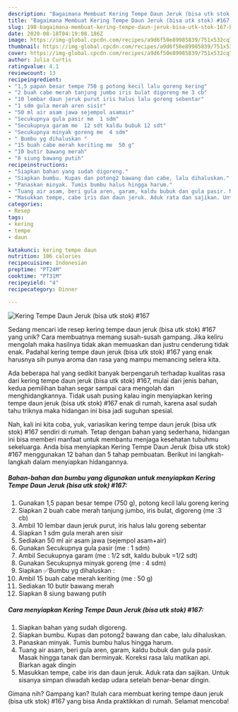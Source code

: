 ```yaml
---
description: "Bagaimana Membuat Kering Tempe Daun Jeruk (bisa utk stok) #167, Bikin Ngiler"
title: "Bagaimana Membuat Kering Tempe Daun Jeruk (bisa utk stok) #167, Bikin Ngiler"
slug: 198-bagaimana-membuat-kering-tempe-daun-jeruk-bisa-utk-stok-167-bikin-ngiler
date: 2020-08-18T04:19:08.186Z
image: https://img-global.cpcdn.com/recipes/a9d6f50e89985839/751x532cq70/kering-tempe-daun-jeruk-bisa-utk-stok-167-foto-resep-utama.jpg
thumbnail: https://img-global.cpcdn.com/recipes/a9d6f50e89985839/751x532cq70/kering-tempe-daun-jeruk-bisa-utk-stok-167-foto-resep-utama.jpg
cover: https://img-global.cpcdn.com/recipes/a9d6f50e89985839/751x532cq70/kering-tempe-daun-jeruk-bisa-utk-stok-167-foto-resep-utama.jpg
author: Julia Curtis
ratingvalue: 4.1
reviewcount: 13
recipeingredient:
- "1,5 papan besar tempe 750 g potong kecil lalu goreng kering"
- "2 buah cabe merah tanjung jumbo iris bulat digoreng me 3 cb"
- "10 lembar daun jeruk purut iris halus lalu goreng sebentar"
- "1 sdm gula merah aren sisir"
- "50 ml air asam jawa sejempol asamair"
- "Secukupnya gula pasir me  1 sdm"
- "Secukupnya garam me  12 sdt kaldu bubuk 12 sdt"
- "Secukupnya minyak goreng me  4 sdm"
- " Bumbu yg dihaluskan "
- "15 buah cabe merah keriting me  50 g"
- "10 butir bawang merah"
- "8 siung bawang putih"
recipeinstructions:
- "Siapkan bahan yang sudah digoreng."
- "Siapkan bumbu. Kupas dan potong2 bawang dan cabe, lalu dihaluskan."
- "Panaskan minyak. Tumis bumbu halus hingga harum."
- "Tuang air asam, beri gula aren, garam, kaldu bubuk dan gula pasir. Masak hingga tanak dan berminyak. Koreksi rasa lalu matikan api. Biarkan agak dingin"
- "Masukkan tempe, cabe iris dan daun jeruk. Aduk rata dan sajikan. Untuk sisanya simpan diwadah kedap udara setelah benar-benar dingin."
categories:
- Resep
tags:
- kering
- tempe
- daun

katakunci: kering tempe daun 
nutrition: 106 calories
recipecuisine: Indonesian
preptime: "PT24M"
cooktime: "PT31M"
recipeyield: "4"
recipecategory: Dinner

---
```



![Kering Tempe Daun Jeruk (bisa utk stok) #167](https://img-global.cpcdn.com/recipes/a9d6f50e89985839/751x532cq70/kering-tempe-daun-jeruk-bisa-utk-stok-167-foto-resep-utama.jpg)

Sedang mencari ide resep kering tempe daun jeruk (bisa utk stok) #167 yang unik? Cara membuatnya memang susah-susah gampang. Jika keliru mengolah maka hasilnya tidak akan memuaskan dan justru cenderung tidak enak. Padahal kering tempe daun jeruk (bisa utk stok) #167 yang enak harusnya sih punya aroma dan rasa yang mampu memancing selera kita.



Ada beberapa hal yang sedikit banyak berpengaruh terhadap kualitas rasa dari kering tempe daun jeruk (bisa utk stok) #167, mulai dari jenis bahan, kedua pemilihan bahan segar sampai cara mengolah dan menghidangkannya. Tidak usah pusing kalau ingin menyiapkan kering tempe daun jeruk (bisa utk stok) #167 enak di rumah, karena asal sudah tahu triknya maka hidangan ini bisa jadi suguhan spesial.


Nah, kali ini kita coba, yuk, variasikan kering tempe daun jeruk (bisa utk stok) #167 sendiri di rumah. Tetap dengan bahan yang sederhana, hidangan ini bisa memberi manfaat untuk membantu menjaga kesehatan tubuhmu sekeluarga. Anda bisa menyiapkan Kering Tempe Daun Jeruk (bisa utk stok) #167 menggunakan 12 bahan dan 5 tahap pembuatan. Berikut ini langkah-langkah dalam menyiapkan hidangannya.

<!--inarticleads1-->

##### Bahan-bahan dan bumbu yang digunakan untuk menyiapkan Kering Tempe Daun Jeruk (bisa utk stok) #167:

1. Gunakan 1,5 papan besar tempe (750 g), potong kecil lalu goreng kering
1. Siapkan 2 buah cabe merah tanjung jumbo, iris bulat, digoreng (me :3 cb)
1. Ambil 10 lembar daun jeruk purut, iris halus lalu goreng sebentar
1. Siapkan 1 sdm gula merah aren sisir
1. Sediakan 50 ml air asam jawa (sejempol asam+air)
1. Gunakan Secukupnya gula pasir (me : 1 sdm)
1. Ambil Secukupnya garam (me : 1/2 sdt, kaldu bubuk =1/2 sdt)
1. Gunakan Secukupnya minyak goreng (me : 4 sdm)
1. Siapkan  ✅Bumbu yg dihaluskan :
1. Ambil 15 buah cabe merah keriting (me : 50 g)
1. Sediakan 10 butir bawang merah
1. Siapkan 8 siung bawang putih




<!--inarticleads2-->

##### Cara menyiapkan Kering Tempe Daun Jeruk (bisa utk stok) #167:

1. Siapkan bahan yang sudah digoreng.
1. Siapkan bumbu. Kupas dan potong2 bawang dan cabe, lalu dihaluskan.
1. Panaskan minyak. Tumis bumbu halus hingga harum.
1. Tuang air asam, beri gula aren, garam, kaldu bubuk dan gula pasir. Masak hingga tanak dan berminyak. Koreksi rasa lalu matikan api. Biarkan agak dingin
1. Masukkan tempe, cabe iris dan daun jeruk. Aduk rata dan sajikan. Untuk sisanya simpan diwadah kedap udara setelah benar-benar dingin.




Gimana nih? Gampang kan? Itulah cara membuat kering tempe daun jeruk (bisa utk stok) #167 yang bisa Anda praktikkan di rumah. Selamat mencoba!
